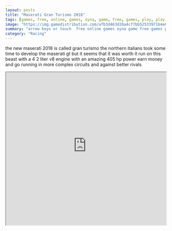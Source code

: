 ```yaml
---
layout: posts
title: "Maserati Gran Turismo 2018"
tags: [games, free, online, games, oyna, game, free, games, play, play, games]
image: "https://img.gamedistribution.com/afb3d463d26a4cf7bb52533971b4e6bf.jpg"
summary: "arrow keys or touch  free online games oyna game free games play play games"
category: "Racing"
---
```


the new maserati 2018 is called gran turismo the northern italians took some time to develop the maserati gt but it seems that it was worth it run on this beast with a 4 2 liter v8 engine with an amazing 405 hp power earn money and go running in more complex circuits and against better rivals

<iframe width="100%" height="480px;" src="https://html5.gamedistribution.com/afb3d463d26a4cf7bb52533971b4e6bf/"></iframe>